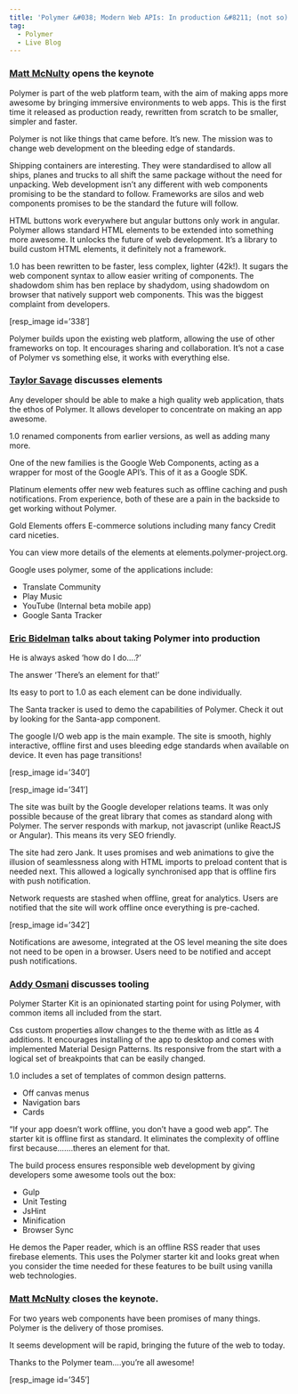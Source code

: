 ```yaml
---
title: 'Polymer &#038; Modern Web APIs: In production &#8211; (not so) Live Blog'
tag:
  - Polymer
  - Live Blog
---
```

### [Matt McNulty](https://twitter.com/mattsmcnulty) opens the keynote

Polymer is part of the web platform team, with the aim of making apps more awesome by bringing immersive environments to web apps. This is the first time it released as production ready, rewritten from scratch to be smaller, simpler and faster.

Polymer is not like things that came before. It&#8217;s new. The mission was to change web development on the bleeding edge of standards.

Shipping containers are interesting. They were standardised to allow all ships, planes and trucks to all shift the same package without the need for unpacking. Web development isn&#8217;t any different with web components promising to be the standard to follow. Frameworks are silos and web components promises to be the standard the future will follow.

HTML buttons work everywhere but angular buttons only work in angular. Polymer allows standard HTML elements to be extended into something more awesome. It unlocks the future of web development. It&#8217;s a library to build custom HTML elements, it definitely not a framework.

1.0 has been rewritten to be faster, less complex, lighter (42k!). It sugars the web component syntax to allow easier writing of components. The shadowdom shim has ben replace by shadydom, using shadowdom on browser that natively support web components. This was the biggest complaint from developers.

[resp_image id=&#8217;338&#8242;]

Polymer builds upon the existing web platform, allowing the use of other frameworks on top. It encourages sharing and collaboration. It&#8217;s not a case of Polymer vs something else, it works with everything else.

### [Taylor Savage](https://twitter.com/taylorthesavage) discusses elements

Any developer should be able to make a high quality web application, thats the ethos of Polymer. It allows developer to concentrate on making an app awesome.

1.0 renamed components from earlier versions, as well as adding many more.

One of the new families is the Google Web Components, acting as a wrapper for most of the Google API&#8217;s. This of it as a Google SDK.

Platinum elements offer new web features such as offline caching and push notifications. From experience, both of these are a pain in the backside to get working without Polymer.

Gold Elements offers E-commerce solutions including many fancy Credit card niceties.

You can view more details of the elements at elements.polymer-project.org.

Google uses polymer, some of the applications include:

  * Translate Community
  * Play Music
  * YouTube (Internal beta mobile app)
  * Google Santa Tracker

### [Eric Bidelman](https://twitter.com/ebidel) talks about taking Polymer into production

He is always asked &#8216;how do I do&#8230;.?&#8217;

The answer &#8216;There&#8217;s an element for that!&#8217;

Its easy to port to 1.0 as each element can be done individually.

The Santa tracker is used to demo the capabilities of Polymer. Check it out by looking for the Santa-app component.

The google I/O web app is the main example. The site is smooth, highly interactive, offline first and uses bleeding edge standards when available on device. It even has page transitions!

[resp_image id=&#8217;340&#8242;]

[resp_image id=&#8217;341&#8242;]

The site was built by the Google developer relations teams. It was only possible because of the great library that comes as standard along with Polymer. The server responds with markup, not javascript (unlike ReactJS or Angular). This means its very SEO friendly.

The site had zero Jank. It uses promises and web animations to give the illusion of seamlessness along with HTML imports to preload content that is needed next. This allowed a logically synchronised app that is offline firs with push notification.

Network requests are stashed when offline, great for analytics. Users are notified that the site will work offline once everything is pre-cached.

[resp_image id=&#8217;342&#8242;]

Notifications are awesome, integrated at the OS level meaning the site does not need to be open in a browser. Users need to be notified and accept push notifications.

### [Addy Osmani](https://twitter.com/addyosmani) discusses tooling

Polymer Starter Kit is an opinionated starting point for using Polymer, with common items all included from the start.

Css custom properties allow changes to the theme with as little as 4 additions. It encourages installing of the app to desktop and comes with implemented Material Design Patterns. Its responsive from the start with a logical set of breakpoints that can be easily changed.

1.0 includes a set of templates of common design patterns.

  * Off canvas menus
  * Navigation bars
  * Cards

&#8220;If your app doesn&#8217;t work offline, you don&#8217;t have a good web app&#8221;. The starter kit is offline first as standard. It eliminates the complexity of offline first because&#8230;&#8230;.theres an element for that.

The build process ensures responsible web development by giving developers some awesome tools out the box:

  * Gulp
  * Unit Testing
  * JsHint
  * Minification
  * Browser Sync

He demos the Paper reader, which is an offline RSS reader that uses firebase elements. This uses the Polymer starter kit and looks great when you consider the time needed for these features to be built using vanilla web technologies.

### [Matt McNulty](https://twitter.com/mattsmcnulty) closes the keynote.

For two years web components have been promises of many things. Polymer is the delivery of those promises.

It seems development will be rapid, bringing the future of the web to today.

Thanks to the Polymer team&#8230;.you&#8217;re all awesome!

[resp_image id=&#8217;345&#8242;]
